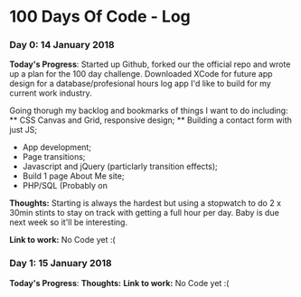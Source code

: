 # 100 Days Of Code - Log

### Day 0: 14 January 2018

**Today's Progress**: Started up Github, forked our the official repo and wrote up a plan for the 100 day challenge. Downloaded XCode for future app design for a database/profesional hours log app I'd like to build for my current work industry.

Going thorugh my backlog and bookmarks of things I want to do including:
** CSS Canvas and Grid, responsive design;
** Building a contact form with just JS;
- App development;
- Page transitions;
- Javascript and jQuery (particlarly transition effects);
- Build 1 page About Me site;
- PHP/SQL (Probably on 

**Thoughts:** Starting is always the hardest but using a stopwatch to do 2 x 30min stints to stay on track with getting a full hour per day. Baby is due next week so it'll be interesting. 

**Link to work:** No Code yet :(


### Day 1: 15 January 2018

**Today's Progress**: 
**Thoughts:** 
**Link to work:** No Code yet :(
